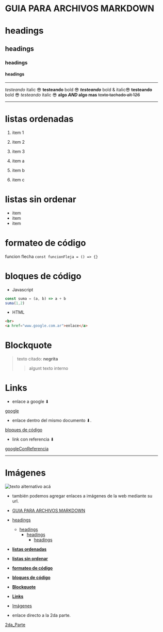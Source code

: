 # GUIA PARA ARCHIVOS MARKDOWN  
# headings
## headings
### headings
#### headings

---

*testeando* italic 😎
**testeando** bold 😎
***testeando*** bold & italic😎
__testeando__ bold 😎
_testeando_ italic 😎
**algo *AND* algo mas**
~~texto tachado alt 126~~

---
# **listas ordenadas**
1. item 1
2. item 2
3. item 3

1. item a
1. item b
1. item c

# **listas sin ordenar**

- item
- item
- item

 # **formateo de código**
funcion flecha  `const funcionFleja = () => {}`

# **bloques de código**

- Javascript
```js
const suma = (a, b) => a + b
suma(1,2)

```
- HTML
```html
<br>
<a href="www.google.com.ar">enlace</a>

```
# **Blockquote**

> texto citado: **negrita**
>> algunt texto interno

# **Links** 
- enlace a google ⬇
 
[google](http://www.google.com.ar/ "con pop up enlace a google")

- enlace dentro del mismo documento ⬇.
 
[bloques de código](#bloques-de-código) 

- link con referencia ⬇

[googleConReferencia][cs]


[cs]:http://www.google.com.ar/ "con pop up enlace a google"

---
# Imágenes

![texto alternativo acá](imagenes/seo-web-code-icon.png)

- también podemos agregar enlaces a imágenes de la web mediante su url.
   



- [GUIA PARA ARCHIVOS MARKDOWN](#guia-para-archivos-markdown)
- [headings](#headings)
  - [headings](#headings-1)
    - [headings](#headings-2)
      - [headings](#headings-3)
- [**listas ordenadas**](#listas-ordenadas)
- [**listas sin ordenar**](#listas-sin-ordenar)
- [**formateo de código**](#formateo-de-código)
- [**bloques de código**](#bloques-de-código)
- [**Blockquote**](#blockquote)
- [**Links**](#links)
- [Imágenes](#imágenes)

- enlace directo a la 2da parte.

[2da_Parte](https://github.com/fsappdev/markdown-guide-ipf/blob/main/readmeDos.md "enlace a 2da parte")
